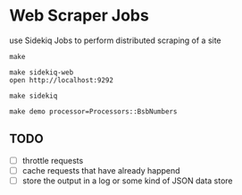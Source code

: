 # Web Scraper Jobs

use Sidekiq Jobs to perform distributed scraping of a site

```
make

make sidekiq-web
open http://localhost:9292

make sidekiq

make demo processor=Processors::BsbNumbers
```

## TODO

- [ ] throttle requests
- [ ] cache requests that have already happend
- [ ] store the output in a log or some kind of JSON data store